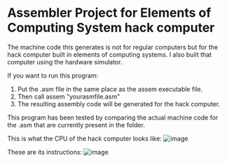 # Assembler Project for Elements of Computing System hack computer

The machine code this generates is not for regular computers but for the hack computer built in elements of computing systems.
I also built that computer using the hardware simulator. 

If you want to run this program:
1. Put the .asm file in the same place as the assem executable file.
2. Then call assem "yourasmfile.asm"
3. The resulting assembly code will be generated for the hack computer.

This program has been tested by comparing the actual machine code for the .asm that are currently present in the folder.
   
This is what the CPU of the hack computer looks like:
![image](https://github.com/user-attachments/assets/4d3cfee2-c4df-49fb-895d-3788e8c885fe)

These are its instructions:
![image](https://github.com/user-attachments/assets/675d3812-5cd9-49e6-a27d-a92605ed1f69)
